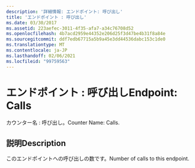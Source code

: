 ```yaml
---
description: '詳細情報: エンドポイント: 呼び出し'
title: 'エンドポイント : 呼び出し'
ms.date: 03/30/2017
ms.assetid: 223aefec-3011-4f35-afa7-a34c76708d52
ms.openlocfilehash: 4b7acd2959e44352e206d25f3d47be4b31f8a84e
ms.sourcegitcommit: ddf7edb67715a5b9a45e3dd44536dabc153c1de0
ms.translationtype: MT
ms.contentlocale: ja-JP
ms.lasthandoff: 02/06/2021
ms.locfileid: "99759563"
---
```

# <a name="endpoint-calls"></a><span data-ttu-id="f4002-103">エンドポイント : 呼び出し</span><span class="sxs-lookup"><span data-stu-id="f4002-103">Endpoint: Calls</span></span>

<span data-ttu-id="f4002-104">カウンター名 : 呼び出し。</span><span class="sxs-lookup"><span data-stu-id="f4002-104">Counter Name: Calls.</span></span>  
  
## <a name="description"></a><span data-ttu-id="f4002-105">説明</span><span class="sxs-lookup"><span data-stu-id="f4002-105">Description</span></span>  

 <span data-ttu-id="f4002-106">このエンドポイントへの呼び出しの数です。</span><span class="sxs-lookup"><span data-stu-id="f4002-106">Number of calls to this endpoint.</span></span>
